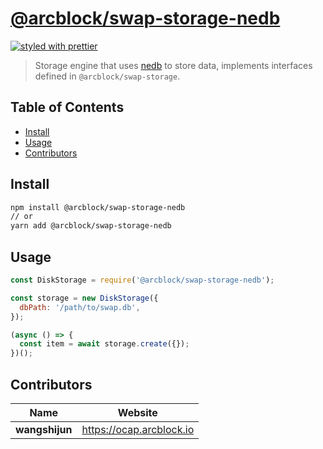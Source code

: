 # [**@arcblock/swap-storage-nedb**](https://github.com/arcblock/forge-js)

[![styled with prettier](https://img.shields.io/badge/styled_with-prettier-ff69b4.svg)](https://github.com/prettier/prettier)

> Storage engine that uses [nedb](https://www.npmjs.com/package/nedb) to store data, implements interfaces defined in `@arcblock/swap-storage`.


## Table of Contents

* [Install](#install)
* [Usage](#usage)
* [Contributors](#contributors)


## Install

```sh
npm install @arcblock/swap-storage-nedb
// or
yarn add @arcblock/swap-storage-nedb
```


## Usage

```js
const DiskStorage = require('@arcblock/swap-storage-nedb');

const storage = new DiskStorage({
  dbPath: '/path/to/swap.db',
});

(async () => {
  const item = await storage.create({});
})();
```


## Contributors

| Name           | Website                    |
| -------------- | -------------------------- |
| **wangshijun** | <https://ocap.arcblock.io> |
